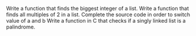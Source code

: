 Write a function that finds the biggest integer of a list.
Write a function that finds all multiples of 2 in a list.
Complete the source code in order to switch value of a and b
Write a function in C that checks if a singly linked list is a palindrome.
